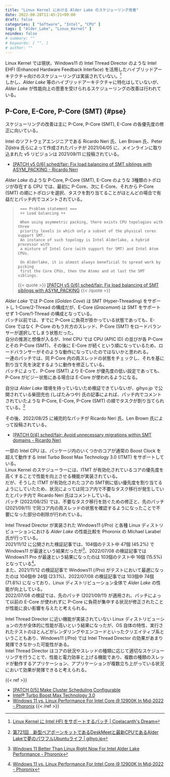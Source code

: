 ```yaml
---
title: "Linux Kernel における Alder Lake のスケジューリング改善"
date: 2022-08-28T11:45:21+09:00
draft: false
categories: [ "Software", "Intel", "CPU" ]
tags: [ "Alder_Lake", "Linux_Kernel" ]
noindex: false
# summary: ""
# keywords: [ "", ]
# author: ""
---
```


Linux Kernel では現状、Windows11 の Intel Thread Director のような Intel EHFI (Enhanced Hardware Feedback Interface) を活用したハイブリッドアーキテクチャ向けのスケジューリングは実装されていない。[^intel-hfi]  
しかし、*Alder Lake* 等のハイブリッドアーキテクチャに特化はしていないが、*Alder Lake* が性能向上の恩恵を受けられるスケジューリングの改善は行われている。  

[^intel-hfi]: [Linux Kernel に Intel HFI をサポートするパッチ | Coelacanth's Dream](/posts/2022/01/02/intel-hfi/)

## P-Core, E-Core, P-Core (SMT) {#pse}
スケジューリングの改善は主に P-Core, P-Core (SMT), E-Core の各優先度の修正に向いている。  

Intel のソフトウェアエンジニアである Ricardo Neri 氏、Len Brown 氏、Peter Zijlstra 氏らによって作成されたパッチが 2021/04/05 に、メインラインに取り込まれた v5 リビジョンは 2021/09/11 に投稿されている。  

 * [[PATCH v5 0/6] sched/fair: Fix load balancing of SMT siblings with ASYM_PACKING - Ricardo Neri](https://lore.kernel.org/all/20210911011819.12184-1-ricardo.neri-calderon@linux.intel.com/)

*Alder Lake* のような P-Core, P-Core (SMT), E-Core のような 3種類のトポロジが存在する CPU では、最初に P-Core、次に E-Core、それから P-Core (SMT) の順にトポロジを選択、タスクを割り当てることがほとんどの場合で有益だとパッチ内でコメントされている。  

 > 		=== Problem statement ===
 > 		++ Load balancing ++
 > 		
 > 		When using asymmetric packing, there exists CPU topologies with three
 > 		priority levels in which only a subset of the physical cores support SMT.
 > 		An instance of such topology is Intel Alderlake, a hybrid processor with
 > 		a mixture of Intel Core (with support for SMT) and Intel Atom CPUs.
 > 		
 > 		On Alderlake, it is almost always beneficial to spread work by picking
 > 		first the Core CPUs, then the Atoms and at last the SMT siblings.
 >
 > {{< quote >}} [[PATCH v5 0/6] sched/fair: Fix load balancing of SMT siblings with ASYM_PACKING](https://lore.kernel.org/all/20210911011819.12184-7-ricardo.neri-calderon@linux.intel.com/T/#u) {{< /quote >}}

*Alder Lake* では P-Core (*Golden Cove*) は SMT (Hyper-Threading) をサポートし 1-Core/2-Thread の構成だが、E-Core (*Gracemont*) は SMT をサポートせず 1-Core/1-Thread の構成となっている。  
パッチ以前では、すでに P-Core に負荷が掛かっている状態であっても、E-Core ではなく P-Core のもう片方のスレッド、P-Core (SMT) をロードバランサーが選択してしまう状態だった。  
自分の推測と想像が入るが、Intel CPU では CPU (APIC ID) の並びが各 P-Core とその P-Core (SMT)、その後に E-Core が続くという順になっているため、ロードバランサーがそのような動作になっていたのではないかと思われる。  
一連のパッチでは、同 P-Core 内の両スレッドの状態をチェックし、それを基に割り当て先を決定するように動作を修正している。  
パッチによって、P-Core (SMT) より E-Core が優先度の低い設定であっても、P-Core がビジー状態にある場合は E-Core が使われるようになる。  

自分は *Alder Lake* 環境を持っていないため検証できていないが、gihyo.jp で公開されている柴田充也 (しばたみつや) 氏の記事によれば、パッチ内でコメントされていたような P-Core, E-Core, P-Core (SMT) の順でタスクが割り当てられている。[^gihyo]  

[^gihyo]: [第721回　新型ベアボーンキットであるDeskMeetと最新CPUであるAlder Lakeで夢のパワフルUbuntuライフ | gihyo.jp](https://gihyo.jp/admin/serial/01/ubuntu-recipe/0721)

その後、2022/08/25 に補完的なパッチが Ricardo Neri 氏、Len Brown 氏によって投稿されている。  

 * [[PATCH 0/4] sched/fair: Avoid unnecessary migrations within SMT domains - Ricardo Neri](https://lore.kernel.org/lkml/20220825225529.26465-1-ricardo.neri-calderon@linux.intel.com/)

一部の Intel CPU は、パッケージ内のいくつかのコアが通常の Boost Clock を超えて動作する Intel Turbo Boost Max Technology 3.0 (ITMT) をサポートしている。  
Linux Kernel のスケジューラーには、ITMT が有効化されているコアの優先度を高くすることで性能を向上させる機能が実装されている。  
だが、そうした ITMT が有効化されたコアの SMT側に低い優先度を割り当てるようにしていたため、状況によっては同コア内で不要なタスク移行が発生していたとパッチ内で Ricardo Neri 氏はコメントしている。  
パッチ (2022/08/25) では、不要なタスク移行を防ぐための修正と、先のパッチ (2021/09/11) で同コア内の両スレッドの状態を確認するようになったことで不要になった部分の削除が行われている。  

Intel Thread Director が実装された Windows11 (/Pro) と各種 Linux ディストリビューションにおける *Alder Lake* の性能比較を Phoronix の Michael Larabel 氏が行っている。  
2021/11/12 に公開された検証記事では、104個のテスト中 47個 (45.2%) で Windows11 が最速という結果だったが[^adl-2021-11-12]、2022/07/08 の検証記事では Windows11 Pro が最速という結果になったのは 103個のテスト中 16個 (15.5%) となっている[^adl-2022-07-08]。  
また、2021/11/12 の検証記事で Windows11 (/Pro) がテストにおいて最遅になったのは 104個中 24個 (23.1%)、2022/07/08 の検証記事では 103個中 74個 (71.8%) になっており、Linux ディストリビューション全体で *Alder Lake* の性能が向上している。  
2022/07/08 の検証では、先のパッチ (2021/09/11) が適用され、パッチによって以前の E-Core が使われずに P-Core に負荷が集中する状況が修正されたことが性能に良い影響を与えたと考えられる。  

[^adl-2021-11-12]: [Windows 11 Better Than Linux Right Now For Intel Alder Lake Performance - Phoronix](https://www.phoronix.com/review/alderlake-windows-linux)
[^adl-2022-07-08]: [Windows 11 vs. Linux Performance For Intel Core i9 12900K In Mid-2022 - Phoronix](https://www.phoronix.com/review/windows-linux-mid22adl)

Intel Thread Director に近い機能が実装されていない Linux ディストリビューションの方が全体的に性能が高いという結果になったが、OS 自体の特性、実行されたテストのほとんどがレンダリングやエンコードといったクリエイティブ系ということもあり、Windows11 (/Pro) では Intel Thread Director の効果があまり発揮できなかった可能性がある。  
Intel Thread Director はコアの状況やスレッドの種類に応じて適切なスケジューリングを行うことで、性能と電力効率と上げる機能であり、複数の種類のスレッドが動作するアプリケーション、アプリケーションが複数立ち上がっている状況において効果が発揮できると考えられる。  

{{< ref >}}
 * [[PATCH 0/5] Make Cluster Scheduling Configurable](https://lore.kernel.org/all/20211204091402.GM16608@worktop.programming.kicks-ass.net/T/#u)
 * [Intel® Turbo Boost Max Technology 3.0](https://www.intel.com/content/www/us/en/architecture-and-technology/turbo-boost/turbo-boost-max-technology.html)
 * [Windows 11 vs. Linux Performance For Intel Core i9 12900K In Mid-2022 - Phoronix](https://www.phoronix.com/review/windows-linux-mid22adl)
{{< /ref >}}
